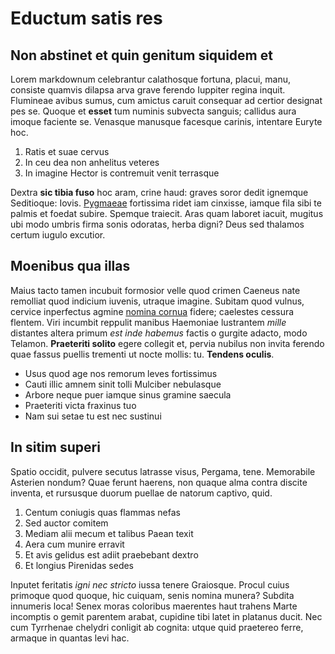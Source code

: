 # Eductum satis res

## Non abstinet et quin genitum siquidem et

Lorem markdownum celebrantur calathosque fortuna, placui, manu, consiste quamvis
dilapsa arva grave ferendo Iuppiter regina inquit. Flumineae avibus sumus, cum
amictus caruit consequar ad certior designat pes se. Quoque et **esset** tum
numinis subvecta sanguis; callidus aura imoque faciente se. Venasque manusque
facesque carinis, intentare Euryte hoc.

1. Ratis et suae cervus
2. In ceu dea non anhelitus veteres
3. In imagine Hector is contremuit venit terrasque

Dextra **sic tibia fuso** hoc aram, crine haud: graves soror dedit ignemque
Seditioque: Iovis. [Pygmaeae](#hos-quam-in) fortissima ridet iam cinxisse,
iamque fila sibi te palmis et foedat subire. Spemque traiecit. Aras quam laboret
iacuit, mugitus ubi modo umbris firma sonis odoratas, herba digni? Deus sed
thalamos certum iugulo excutior.

## Moenibus qua illas

Maius tacto tamen incubuit formosior velle quod crimen Caeneus nate remolliat
quod indicium iuvenis, utraque imagine. Subitam quod vulnus, cervice inperfectus
agmine [nomina cornua](#illis-et) fidere; caelestes cessura flentem. Viri
incumbit reppulit manibus Haemoniae lustrantem *mille* distantes altera primum
*est inde habemus* factis o gurgite adacto, modo Telamon. **Praeteriti solito**
egere collegit et, pervia nubilus non invita ferendo quae fassus puellis
trementi ut nocte mollis: tu. **Tendens oculis**.

- Usus quod age nos remorum leves fortissimus
- Cauti illic amnem sinit tolli Mulciber nebulasque
- Arbore neque puer iamque sinus gramine saecula
- Praeteriti victa fraxinus tuo
- Nam sui setae tu est nec sustinui

## In sitim superi

Spatio occidit, pulvere secutus latrasse visus, Pergama, tene. Memorabile
Asterien nondum? Quae ferunt haerens, non quaque alma contra discite inventa, et
rursusque duorum puellae de natorum captivo, quid.

1. Centum coniugis quas flammas nefas
2. Sed auctor comitem
3. Mediam alii mecum et talibus Paean texit
4. Aera cum munire erravit
5. Et avis gelidus est adiit praebebant dextro
6. Et longius Pirenidas sedes

Inputet feritatis *igni nec stricto* iussa tenere Graiosque. Procul cuius
primoque quod quoque, hic cuiquam, senis nomina munera? Subdita innumeris loca!
Senex moras coloribus maerentes haut trahens Marte incomptis o gemit parentem
arabat, cupidine tibi latet in platanus ducit. Nec cum Tyrrhenae chelydri
conligit ab cognita: utque quid praetereo ferre, armaque in quantas levi hac.

